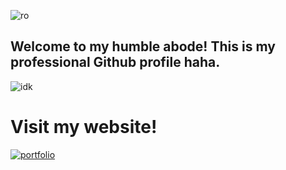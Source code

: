 ![ro](https://i.pinimg.com/736x/1b/15/49/1b1549d4484b0455c5e13a3c1d49cf00.jpg)

## Welcome to my humble abode! This is my professional Github profile haha.

![idk]([https://media.tenor.com/GSwh5nmSBSEAAAAC/blue-bow-divider-gif.gif](https://i.pinimg.com/736x/64/69/8e/64698e400a62b26a95e484a9d0024f38.jpg))

# Visit my website!
[![portfolio](https://img.shields.io/badge/my%20website%20%3A0-%20%2372d9e8)
](https://1nks.github.io)
